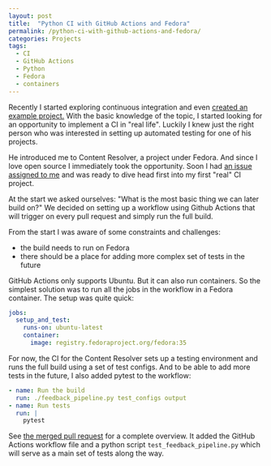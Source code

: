 ```yaml
---
layout: post
title:  "Python CI with GitHub Actions and Fedora"
permalink: /python-ci-with-github-actions-and-fedora/
categories: Projects
tags: 
  - CI
  - GitHub Actions
  - Python
  - Fedora
  - containers
---
```


Recently I started exploring continuous integration and even [created an example project.](https://github.com/regexowl/test-of-testing) With the basic knowledge of the topic, I started looking for an opportunity to implement a CI in "real life". Luckily I knew just the right person who was interested in setting up automated testing for one of his projects.

He introduced me to Content Resolver, a project under Fedora. And since I love open source I immediately took the opportunity. Soon I had [an issue assigned to me](https://github.com/minimization/content-resolver/issues/32) and was ready to dive head first into my first "real" CI project.

At the start we asked ourselves: "What is the most basic thing we can later build on?" We decided on setting up a workflow using Github Actions that will trigger on every pull request and simply run the full build.

From the start I was aware of some constraints and challenges:
- the build needs to run on Fedora
- there should be a place for adding more complex set of tests in the future


GitHub Actions only supports Ubuntu. But it can also run containers. So the simplest solution was to run all the jobs in the workflow in a Fedora container. The setup was quite quick:

```yaml
jobs:
  setup_and_test:
    runs-on: ubuntu-latest
    container:
      image: registry.fedoraproject.org/fedora:35
```


For now, the CI for the Content Resolver sets up a testing environment and runs the full build using a set of test configs. And to be able to add more tests in the future, I also added pytest to the workflow:

```yaml
- name: Run the build
  run: ./feedback_pipeline.py test_configs output
- name: Run tests
  run: |
    pytest
```


See [the merged pull request](https://github.com/minimization/content-resolver/pull/33) for a complete overview. It added the GitHub Actions workflow file and a python script `test_feedback_pipeline.py` which will serve as a main set of tests along the way.
